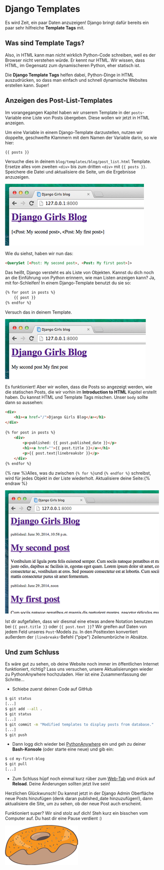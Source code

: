 # Django Templates

Es wird Zeit, ein paar Daten anzuzeigen! Django bringt dafür bereits ein paar sehr hilfreiche **Template Tags** mit.

## Was sind Template Tags?

Also, in HTML kann man nicht wirklich Python-Code schreiben, weil es der Browser nicht verstehen würde. Er kennt nur HTML. Wir wissen, dass HTML, im Gegensatz zum dynamischeren Python, eher statisch ist.

Die **Django Template Tags** helfen dabei, Python-Dinge in HTML auszudrücken, so dass man einfach und schnell dynamische Websites erstellen kann. Super!

## Anzeigen des Post-List-Templates

Im vorangegangen Kapitel haben wir unserem Template in der `posts`-Variable eine Liste von Posts übergeben. Diese wollen wir jetzt in HTML anzeigen.

Um eine Variable in einem Django-Template darzustellen, nutzen wir doppelte, geschweifte Klammern mit dem Namen der Variable darin, so wie hier:

```html
{{ posts }}
```

Versuche dies in deinem `blog/templates/blog/post_list.html` Template. Ersetze alles vom zweiten `<div>` bis zum dritten `<div>` mit `{{ posts }}`. Speichere die Datei und aktualisiere die Seite, um die Ergebnisse anzuzeigen.

![Abbildung 13.1][1]

 [1]: images/step1.png

Wie du siehst, haben wir nun das:

```html
<QuerySet [<Post: My second post>, <Post: My first post>]>
```

Das heißt, Django versteht es als Liste von Objekten. Kannst du dich noch an die Einführung von Python erinnern, wie man Listen anzeigen kann? Ja, mit for-Schleifen! In einem Django-Template benutzt du sie so:

```html
{% for post in posts %}
    {{ post }}
{% endfor %}
```

Versuch das in deinem Template.

![Abbildung 13.2][2]

 [2]: images/step2.png

Es funktioniert! Aber wir wollen, dass die Posts so angezeigt werden, wie die statischen Posts, die wir vorhin im **Introduction to HTML** Kapitel erstellt haben. Du kannst HTML und Template Tags mischen. Unser `body` sollte dann so aussehen:

```html
<div>
    <h1><a href="/">Django Girls Blog</a></h1>
</div>

{% for post in posts %}
    <div>
        <p>published: {{ post.published_date }}</p>
        <h1><a href="">{{ post.title }}</a></h1>
        <p>{{ post.text|linebreaksbr }}</p>
    </div>
{% endfor %}
```

{% raw %}Alles, was du zwischen `{% for %}`und `{% endfor %}` schreibst, wird für jedes Objekt in der Liste wiederholt. Aktualisiere deine Seite:{% endraw %}

![Abbildung 13.3][3]

 [3]: images/step3.png

Ist dir aufgefallen, dass wir diesmal eine etwas andere Notation benutzen bei `{{ post.title }}` oder `{{ post.text }}`? Wir greifen auf Daten von jedem Feld unseres `Post`-Models zu. In den Posttexten konvertiert außerdem der `|linebreaks`-Befehl ("pipe") Zeilenumbrüche in Absätze.

## Und zum Schluss

Es wäre gut zu sehen, ob deine Website noch immer im öffentlichen Internet funktioniert, richtig? Lass uns versuchen, unsere Aktualisierungen wieder zu PythonAnywhere hochzuladen. Hier ist eine Zusammenfassung der Schritte...

*   Schiebe zuerst deinen Code auf GitHub

```bash
$ git status
[...]
$ git add --all .
$ git status
[...]
$ git commit -m "Modified templates to display posts from database."
[...]
$ git push
```

*   Dann logg dich wieder bei [PythonAnywhere](https://www.pythonanywhere.com/consoles/) ein und geh zu deiner **Bash-Konsole** (oder starte eine neue) und gib ein:

```bash
$ cd my-first-blog
$ git pull
[...]
```

*   Zum Schluss hüpf noch einmal kurz rüber zum [Web-Tab](https://www.pythonanywhere.com/web_app_setup/) und drück auf **Reload**. Deine Änderungen sollten jetzt live sein!

Herzlichen Glückwunsch! Du kannst jetzt in der Django Admin Oberfläche neue Posts hinzufügen (denk daran published_date hinzuzufügen!), dann aktualisiere die Site, um zu sehen, ob der neue Post auch erscheint.

Funktioniert super? Wir sind stolz auf dich! Steh kurz ein bisschen vom Computer auf. Du hast dir eine Pause verdient :)

![Abbildung 13.4][6]

 [6]: images/donut.png
